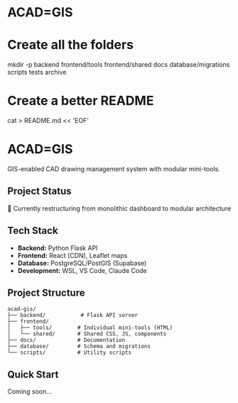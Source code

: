 # ACAD=GIS
# Create all the folders
mkdir -p backend frontend/tools frontend/shared docs database/migrations scripts tests archive

# Create a better README
cat > README.md << 'EOF'
# ACAD=GIS

GIS-enabled CAD drawing management system with modular mini-tools.

## Project Status
🚧 Currently restructuring from monolithic dashboard to modular architecture

## Tech Stack
- **Backend:** Python Flask API
- **Frontend:** React (CDN), Leaflet maps
- **Database:** PostgreSQL/PostGIS (Supabase)
- **Development:** WSL, VS Code, Claude Code

## Project Structure
```
acad-gis/
├── backend/           # Flask API server
├── frontend/
│   ├── tools/        # Individual mini-tools (HTML)
│   └── shared/       # Shared CSS, JS, components
├── docs/             # Documentation
├── database/         # Schema and migrations
└── scripts/          # Utility scripts
```

## Quick Start
Coming soon...

